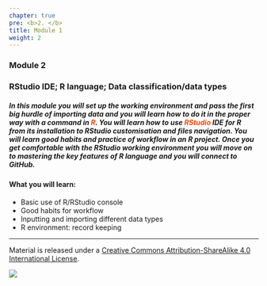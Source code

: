 ```yaml
---
chapter: true
pre: <b>2. </b>
title: Module 1
weight: 2
---
```


### Module 2

### RStudio IDE; R language; Data classification/data types

##### In this module you will set up the working environment and pass the first big hurdle of importing data and you will learn how to do it in the proper way with a command in <span style="color:orangered">**R**</span>. You will learn how to use <span style="color:orangered">**RStudio**</span> IDE for R from its installation to RStudio customisation and files navigation. You will learn good habits and practice of workflow in an R project. Once you get comfortable with the RStudio working environment you will move on to mastering the key features of R language and you will connect to GitHub. 

#### What you will learn:

* Basic use of R/RStudio console
* Good habits for workflow
* Inputting and importing different data types
* R environment: record keeping

-----------------------------
Material is released under a [Creative Commons Attribution-ShareAlike 4.0 International License](https://creativecommons.org/licenses/by-sa/4.0/).

![](/images/cc_by_sa.jpg?width=5pc)
